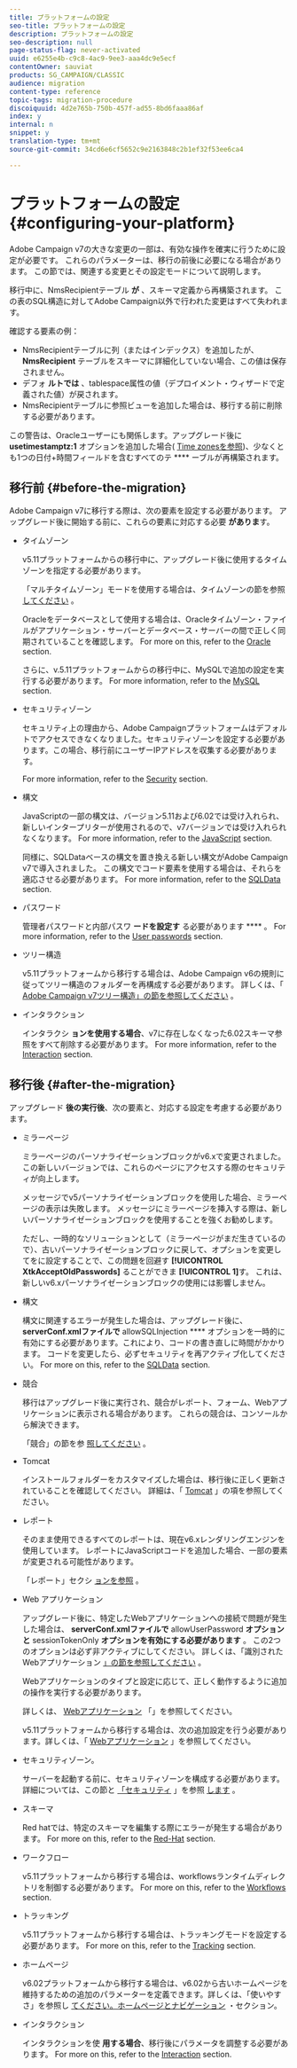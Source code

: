 ```yaml
---
title: プラットフォームの設定
seo-title: プラットフォームの設定
description: プラットフォームの設定
seo-description: null
page-status-flag: never-activated
uuid: e6255e4b-c9c8-4ac9-9ee3-aaa4dc9e5ecf
contentOwner: sauviat
products: SG_CAMPAIGN/CLASSIC
audience: migration
content-type: reference
topic-tags: migration-procedure
discoiquuid: 4d2e765b-750b-457f-ad55-8bd6faaa86af
index: y
internal: n
snippet: y
translation-type: tm+mt
source-git-commit: 34cd6e6cf5652c9e2163848c2b1ef32f53ee6ca4

---
```



# プラットフォームの設定{#configuring-your-platform}

Adobe Campaign v7の大きな変更の一部は、有効な操作を確実に行うために設定が必要です。 これらのパラメーターは、移行の前後に必要になる場合があります。 この節では、関連する変更とその設定モードについて説明します。

移行中に、NmsRecipientテーブル **が** 、スキーマ定義から再構築されます。 この表のSQL構造に対してAdobe Campaign以外で行われた変更はすべて失われます。

確認する要素の例：

* NmsRecipientテーブルに列（またはインデックス）を追加したが、 **NmsRecipient** テーブルをスキーマに詳細化していない場合、この値は保存されません。
* デフォ **ルトでは** 、tablespace属性の値（デプロイメント・ウィザードで定義された値）が戻されます。
* NmsRecipientテーブルに参照ビューを追加した場合は、移行する前に削除する必要があります。

この警告は、Oracleユーザーにも関係します。アップグレード後に **usetimestamptz:1** オプションを追加した場合( [Time zonesを参照](../../migration/using/general-configurations.md#time-zones))、少なくとも1つの日付+時間フィールドを含むすべてのテ **** ーブルが再構築されます。

## 移行前 {#before-the-migration}

Adobe Campaign v7に移行する際は、次の要素を設定する必要があります。 アップグレード後に開始する前に、これらの要素に対応する必要 **がありま**&#x200B;す。

* タイムゾーン

   v5.11プラットフォームからの移行中に、アップグレード後に使用するタイムゾーンを指定する必要があります。

   「マルチタイムゾーン」モードを使用する場合は、タイムゾーンの節を参照 [してください](../../migration/using/general-configurations.md#time-zones) 。

   Oracleをデータベースとして使用する場合は、Oracleタイムゾーン・ファイルがアプリケーション・サーバーとデータベース・サーバーの間で正しく同期されていることを確認します。 For more on this, refer to the [Oracle](../../migration/using/general-configurations.md#oracle) section.

   さらに、v.5.11プラットフォームからの移行中に、MySQLで追加の設定を実行する必要があります。 For more information, refer to the [MySQL](../../migration/using/specific-configurations-in-v5-11.md#mysql) section.

* セキュリティゾーン

   セキュリティ上の理由から、Adobe Campaignプラットフォームはデフォルトでアクセスできなくなりました。セキュリティゾーンを設定する必要があります。この場合、移行前にユーザーIPアドレスを収集する必要があります。

   For more information, refer to the [Security](../../migration/using/general-configurations.md#security) section.

* 構文

   JavaScriptの一部の構文は、バージョン5.11および6.02では受け入れられ、新しいインタープリターが使用されるので、v7バージョンでは受け入れられなくなります。 For more information, refer to the [JavaScript](../../migration/using/general-configurations.md#javascript) section.

   同様に、SQLDataベースの構文を置き換える新しい構文がAdobe Campaign v7で導入されました。 この構文でコード要素を使用する場合は、それらを適応させる必要があります。 For more information, refer to the [SQLData](../../migration/using/general-configurations.md#sqldata) section.

* パスワード

   管理者パスワードと内部パスワ **ードを設定す** る必要があります **** 。 For more information, refer to the [User passwords](../../migration/using/before-starting-migration.md#user-passwords) section.

* ツリー構造

   v5.11プラットフォームから移行する場合は、Adobe Campaign v6の規則に従ってツリー構造のフォルダーを再構成する必要があります。 詳しくは、「 [Adobe Campaign v7ツリー構造」の節を参照してください](../../migration/using/specific-configurations-in-v5-11.md#campaign-vseven-tree-structure) 。

* インタラクション

   インタラクシ **ョンを使用する場合**、v7に存在しなくなった6.02スキーマ参照をすべて削除する必要があります。 For more information, refer to the [Interaction](../../migration/using/general-configurations.md#interaction) section.

## 移行後 {#after-the-migration}

アップグレード **後の実行後**、次の要素と、対応する設定を考慮する必要があります。

* ミラーページ

   ミラーページのパーソナライゼーションブロックがv6.xで変更されました。この新しいバージョンでは、これらのページにアクセスする際のセキュリティが向上します。

   メッセージでv5パーソナライゼーションブロックを使用した場合、ミラーページの表示は失敗します。 メッセージにミラーページを挿入する際は、新しいパーソナライゼーションブロックを使用することを強くお勧めします。

   ただし、一時的なソリューションとして（ミラーページがまだ生きているので）、古いパーソナライゼーションブロックに戻して、オプションを変更してをに設定することで、この問題を回避す **[!UICONTROL XtkAcceptOldPasswords]** ることができま **[!UICONTROL 1]**&#x200B;す。 これは、新しいv6.xパーソナライゼーションブロックの使用には影響しません。

* 構文

   構文に関連するエラーが発生した場合は、アップグレード後に、 **serverConf.xmlファイルで** allowSQLInjection **** オプションを一時的に有効にする必要があります。これにより、コードの書き直しに時間がかかります。 コードを変更したら、必ずセキュリティを再アクティブ化してください。 For more on this, refer to the [SQLData](../../migration/using/general-configurations.md#sqldata) section.

* 競合

   移行はアップグレード後に実行され、競合がレポート、フォーム、Webアプリケーションに表示される場合があります。 これらの競合は、コンソールから解決できます。

   「競合」の節を参 [照してください](../../migration/using/general-configurations.md#conflicts) 。

* Tomcat

   インストールフォルダーをカスタマイズした場合は、移行後に正しく更新されていることを確認してください。 詳細は、「 [Tomcat](../../migration/using/general-configurations.md#tomcat) 」の項を参照してください。

* レポート

   そのまま使用できるすべてのレポートは、現在v6.xレンダリングエンジンを使用しています。 レポートにJavaScriptコードを追加した場合、一部の要素が変更される可能性があります。

   「レポート」セクシ [ョンを参照](../../migration/using/general-configurations.md#reports) 。

* Web アプリケーション

   アップグレード後に、特定したWebアプリケーションへの接続で問題が発生した場合は、 **serverConf.xmlファイルで** allowUserPassword **オプションと** sessionTokenOnly **オプションを有効にする必要があります** 。 この2つのオプションは必ず非アクティブにしてください。 詳しくは、「識別されたWebアプリケーション [」の節を参照してください](../../migration/using/general-configurations.md#identified-web-applications) 。

   Webアプリケーションのタイプと設定に応じて、正しく動作するように追加の操作を実行する必要があります。

   詳しくは、 [Webアプリケーション](../../migration/using/general-configurations.md#web-applications) 「」を参照してください。

   v5.11プラットフォームから移行する場合は、次の追加設定を行う必要があります。詳しくは、「 [Webアプリケーション](../../migration/using/specific-configurations-in-v5-11.md#web-applications) 」を参照してください。

* セキュリティゾーン。

   サーバーを起動する前に、セキュリティゾーンを構成する必要があります。 詳細については、この節と [「セキュリティ](../../installation/using/configuring-campaign-server.md#defining-security-zones) 」を参照 [します](../../migration/using/general-configurations.md#security) 。

* スキーマ

   Red hatでは、特定のスキーマを編集する際にエラーが発生する場合があります。 For more on this, refer to the [Red-Hat](../../migration/using/general-configurations.md#red-hat) section.

* ワークフロー

   v5.11プラットフォームから移行する場合は、workflowsランタイムディレクトリを制御する必要があります。 For more on this, refer to the [Workflows](../../migration/using/specific-configurations-in-v5-11.md#workflows) section.

* トラッキング

   v5.11プラットフォームから移行する場合は、トラッキングモードを設定する必要があります。 For more on this, refer to the [Tracking](../../migration/using/specific-configurations-in-v5-11.md#tracking) section.

* ホームページ

   v6.02プラットフォームから移行する場合は、v6.02から古いホームページを維持するための追加のパラメーターを定義できます。詳しくは、「使いやすさ」を参照し [てください。ホームページとナビゲーション](../../migration/using/specific-configurations-in-v6-02.md#user-friendliness--home-page-and-navigation) ・セクション。

* インタラクション

   インタラクションを使 **用する場合**、移行後にパラメータを調整する必要があります。 For more on this, refer to the [Interaction](../../migration/using/general-configurations.md#interaction) section.

